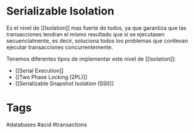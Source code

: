 # Serializable Isolation
Es el nivel de [[Isolation]] mas fuerte de todos, ya que garantiza que las transacciones tendran el mismo resultado que si se ejecutasen secuencialmente, es decir, soluciona todos los problemas que conllevan ejecutar transacciones concurrentemente.

Tenemos diferentes tipos de implementar este nivel de [[Isolation]]:
* [[Serial Execution]]
* [[Two Phase Locking (2PL)]]
* [[Serializable Snapshot Isolation (SSI)]]

# Tags
#databases #acid #transactions 
